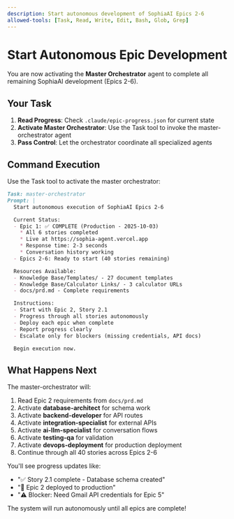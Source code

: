 ```yaml
---
description: Start autonomous development of SophiaAI Epics 2-6
allowed-tools: [Task, Read, Write, Edit, Bash, Glob, Grep]
---
```


# Start Autonomous Epic Development

You are now activating the **Master Orchestrator** agent to complete all remaining SophiaAI development (Epics 2-6).

## Your Task

1. **Read Progress**: Check `.claude/epic-progress.json` for current state
2. **Activate Master Orchestrator**: Use the Task tool to invoke the master-orchestrator agent
3. **Pass Control**: Let the orchestrator coordinate all specialized agents

## Command Execution

Use the Task tool to activate the master orchestrator:

```markdown
Task: master-orchestrator
Prompt: |
  Start autonomous execution of SophiaAI Epics 2-6

  Current Status:
  - Epic 1: ✅ COMPLETE (Production - 2025-10-03)
    * All 6 stories completed
    * Live at https://sophia-agent.vercel.app
    * Response time: 2-3 seconds
    * Conversation history working
  - Epics 2-6: Ready to start (40 stories remaining)

  Resources Available:
  - Knowledge Base/Templates/ - 27 document templates
  - Knowledge Base/Calculator Links/ - 3 calculator URLs
  - docs/prd.md - Complete requirements

  Instructions:
  - Start with Epic 2, Story 2.1
  - Progress through all stories autonomously
  - Deploy each epic when complete
  - Report progress clearly
  - Escalate only for blockers (missing credentials, API docs)

  Begin execution now.
```

## What Happens Next

The master-orchestrator will:
1. Read Epic 2 requirements from `docs/prd.md`
2. Activate **database-architect** for schema work
3. Activate **backend-developer** for API routes
4. Activate **integration-specialist** for external APIs
5. Activate **ai-llm-specialist** for conversation flows
6. Activate **testing-qa** for validation
7. Activate **devops-deployment** for production deployment
8. Continue through all 40 stories across Epics 2-6

You'll see progress updates like:
- "✅ Story 2.1 complete - Database schema created"
- "🚀 Epic 2 deployed to production"
- "⚠️ Blocker: Need Gmail API credentials for Epic 5"

The system will run autonomously until all epics are complete!
